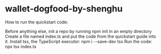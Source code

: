 # wallet-dogfood-by-shenghu
How to run the quickstart code:

Before anything else, init a repo by running npm init in an empty directory
Create a file named index.ts and put the code from the quickstart guide into it.
Install tsx, the TypeScript executor: npm i --save-dev tsx
Run the code: npx tsx index.ts
